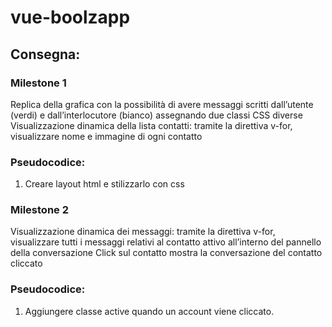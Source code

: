 # vue-boolzapp

## Consegna:
### Milestone 1 
Replica della grafica con la possibilità di avere messaggi scritti dall’utente (verdi) e dall’interlocutore (bianco) assegnando due classi CSS diverse
Visualizzazione dinamica della lista contatti: tramite la direttiva v-for, visualizzare nome e immagine di ogni contatto

### Pseudocodice:
1. Creare layout html e stilizzarlo con css 




### Milestone 2
Visualizzazione dinamica dei messaggi: tramite la direttiva v-for, visualizzare tutti i messaggi relativi al contatto attivo all’interno del pannello della conversazione
Click sul contatto mostra la conversazione del contatto cliccato

### Pseudocodice:
1. Aggiungere classe active quando un account viene cliccato.